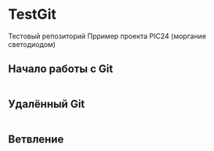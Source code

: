 # TestGit
Тестовый репозиторий
Прример проекта PIC24 (моргание светодиодом)

## Начало работы с Git
```

```

## Удалённый Git

```

```

## Ветвление
```

````